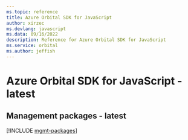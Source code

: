 ```yaml
---
ms.topic: reference
title: Azure Orbital SDK for JavaScript
author: xirzec
ms.devlang: javascript
ms.data: 09/16/2022
description: Reference for Azure Orbital SDK for JavaScript
ms.service: orbital
ms.author: jeffish
---
```

# Azure Orbital SDK for JavaScript - latest

## Management packages - latest
[!INCLUDE [mgmt-packages](orbital-mgmt-index.md)]